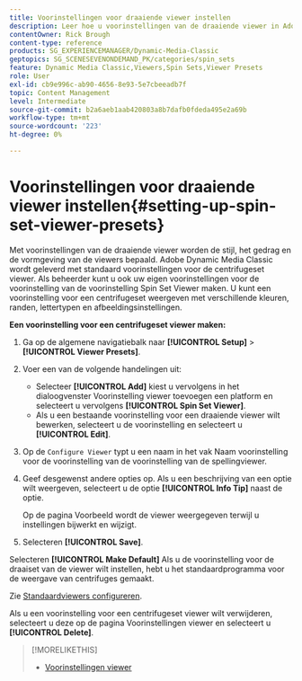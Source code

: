 ```yaml
---
title: Voorinstellingen voor draaiende viewer instellen
description: Leer hoe u voorinstellingen van de draaiende viewer in Adobe Dynamic Media Classic instelt.
contentOwner: Rick Brough
content-type: reference
products: SG_EXPERIENCEMANAGER/Dynamic-Media-Classic
geptopics: SG_SCENESEVENONDEMAND_PK/categories/spin_sets
feature: Dynamic Media Classic,Viewers,Spin Sets,Viewer Presets
role: User
exl-id: cb9e996c-ab90-4656-8e93-5e7cbeeadb7f
topic: Content Management
level: Intermediate
source-git-commit: b2a6aeb1aab420803a8b7dafb0fdeda495e2a69b
workflow-type: tm+mt
source-wordcount: '223'
ht-degree: 0%

---
```


# Voorinstellingen voor draaiende viewer instellen{#setting-up-spin-set-viewer-presets}

Met voorinstellingen van de draaiende viewer worden de stijl, het gedrag en de vormgeving van de viewers bepaald. Adobe Dynamic Media Classic wordt geleverd met standaard voorinstellingen voor de centrifugeset viewer. Als beheerder kunt u ook uw eigen voorinstellingen voor de voorinstelling van de voorinstelling Spin Set Viewer maken. U kunt een voorinstelling voor een centrifugeset weergeven met verschillende kleuren, randen, lettertypen en afbeeldingsinstellingen.

**Een voorinstelling voor een centrifugeset viewer maken:**

1. Ga op de algemene navigatiebalk naar **[!UICONTROL Setup]** > **[!UICONTROL Viewer Presets]**.
1. Voer een van de volgende handelingen uit:

   * Selecteer **[!UICONTROL Add]** kiest u vervolgens in het dialoogvenster Voorinstelling viewer toevoegen een platform en selecteert u vervolgens **[!UICONTROL Spin Set Viewer]**.
   * Als u een bestaande voorinstelling voor een draaiende viewer wilt bewerken, selecteert u de voorinstelling en selecteert u **[!UICONTROL Edit]**.

1. Op de `Configure Viewer` typt u een naam in het vak Naam voorinstelling voor de voorinstelling van de voorinstelling van de spellingviewer.
1. Geef desgewenst andere opties op. Als u een beschrijving van een optie wilt weergeven, selecteert u de optie **[!UICONTROL Info Tip]** naast de optie.

   Op de pagina Voorbeeld wordt de viewer weergegeven terwijl u instellingen bijwerkt en wijzigt.

1. Selecteren **[!UICONTROL Save]**.

Selecteren **[!UICONTROL Make Default]** Als u de voorinstelling voor de draaiset van de viewer wilt instellen, hebt u het standaardprogramma voor de weergave van centrifuges gemaakt.

Zie [Standaardviewers configureren](application-setup.md#configuring_default_viewers).

Als u een voorinstelling voor een centrifugeset viewer wilt verwijderen, selecteert u deze op de pagina Voorinstellingen viewer en selecteert u **[!UICONTROL Delete]**.

>[!MORELIKETHIS]
>
>* [Voorinstellingen viewer](application-setup.md#viewer_presets)
